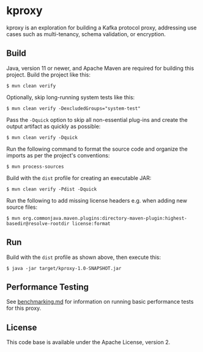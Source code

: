 # kproxy

kproxy is an exploration for building a Kafka protocol proxy,
addressing use cases such as multi-tenancy, schema validation, or encryption.

## Build

Java, version 11 or newer, and Apache Maven are required for building this project.
Build the project like this:

```
$ mvn clean verify
```

Optionally, skip long-running system tests like this:

```
$ mvn clean verify -DexcludedGroups="system-test"
```

Pass the `-Dquick` option to skip all non-essential plug-ins and create the output artifact as quickly as possible:

```
$ mvn clean verify -Dquick
```

Run the following command to format the source code and organize the imports as per the project's conventions:

```
$ mvn process-sources
```

Build with the `dist` profile for creating an executable JAR:

```
$ mvn clean verify -Pdist -Dquick
```

Run the following to add missing license headers e.g. when adding new source files:

```
$ mvn org.commonjava.maven.plugins:directory-maven-plugin:highest-basedir@resolve-rootdir license:format
```

## Run

Build with the `dist` profile as shown above, then execute this:

```
$ java -jar target/kproxy-1.0-SNAPSHOT.jar
```

## Performance Testing

See [benchmarking.md](benchmarking.md) for information on running basic performance tests for this proxy.

## License

This code base is available under the Apache License, version 2.
